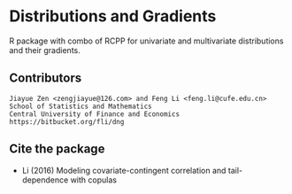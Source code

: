 # Distributions and Gradients #

R package with combo of RCPP for univariate and multivariate distributions and their gradients.


## Contributors ##
```
Jiayue Zen <zengjiayue@126.com> and Feng Li <feng.li@cufe.edu.cn>
School of Statistics and Mathematics
Central University of Finance and Economics
https://bitbucket.org/fli/dng
```


## Cite the package ##

* Li (2016) Modeling covariate-contingent correlation and tail-dependence with copulas